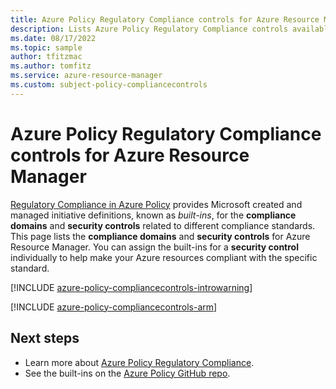 ```yaml
---
title: Azure Policy Regulatory Compliance controls for Azure Resource Manager
description: Lists Azure Policy Regulatory Compliance controls available for Azure Resource Manager. These built-in policy definitions provide common approaches to managing the compliance of your Azure resources.
ms.date: 08/17/2022
ms.topic: sample
author: tfitzmac
ms.author: tomfitz
ms.service: azure-resource-manager
ms.custom: subject-policy-compliancecontrols
---
```

# Azure Policy Regulatory Compliance controls for Azure Resource Manager

[Regulatory Compliance in Azure Policy](../../governance/policy/concepts/regulatory-compliance.md)
provides Microsoft created and managed initiative definitions, known as _built-ins_, for the
**compliance domains** and **security controls** related to different compliance standards. This
page lists the **compliance domains** and **security controls** for Azure Resource Manager. You can
assign the built-ins for a **security control** individually to help make your Azure resources
compliant with the specific standard.

[!INCLUDE [azure-policy-compliancecontrols-introwarning](../../../includes/policy/standards/intro-warning.md)]

[!INCLUDE [azure-policy-compliancecontrols-arm](../../../includes/policy/standards/byrp/microsoft.resources.md)]

## Next steps

- Learn more about [Azure Policy Regulatory Compliance](../../governance/policy/concepts/regulatory-compliance.md).
- See the built-ins on the [Azure Policy GitHub repo](https://github.com/Azure/azure-policy).
